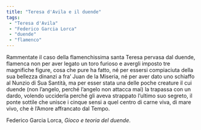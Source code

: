 ```yaml
---
title: "Teresa d'Avila e il duende"
tags:
 - "Teresa d'Avila"
 - "Federico Garcia Lorca"
 - "duende"
 - "flamenco"
---
```


Rammentate il caso della flamenchissima santa Teresa pervasa dal duende, flamenca non per aver legato un toro furioso e avergli imposto tre magnifiche figure, cosa che pure ha fatto, né per essersi compiaciuta della sua bellezza dinanzi a fra’ Juan de la Miseria, né per aver dato uno schiaffo al Nunzio di Sua Santità, ma per esser stata una delle poche creature il cui duende (non l’angelo, perché l’angelo non attacca mai) la trapassa con un dardo, volendo ucciderla perché gli aveva strappato l’ultimo suo segreto, il ponte sottile che unisce i cinque sensi a quel centro di carne viva, di mare vivo, che è l’Amore affrancato dal Tempo.

Federico Garcia Lorca, *Gioco e teoria del duende*.
